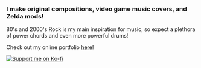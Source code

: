 ### I make original compositions, video game music covers, and Zelda mods!
80's and 2000's Rock is my main inspiration for music, so expect a plethora of power chords and even more powerful drums!

Check out my online portfolio [here](https://iruka-wolf.github.io/)!

[![Support me on Ko-fi](https://storage.ko-fi.com/cdn/brandasset/kofi_button_blue.png)](https://ko-fi.com/irukawolf)

<!---
Iruka-Wolf/Iruka-Wolf is a ✨ special ✨ repository because its `README.md` (this file) appears on your GitHub profile.
You can click the Preview link to take a look at your changes.
--->
